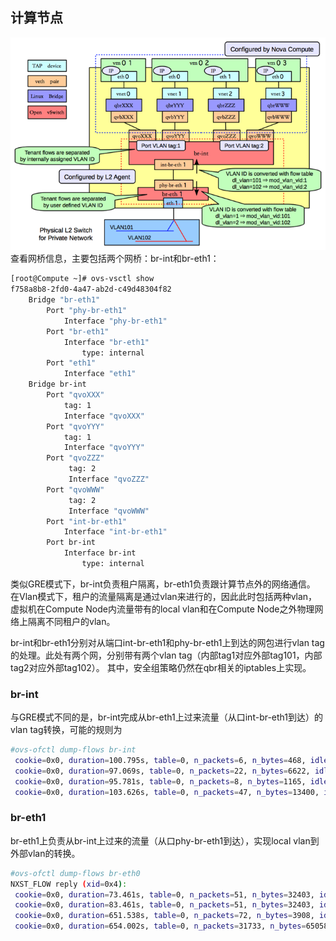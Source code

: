 ## 计算节点
![Vlan 模式下的计算节点](../images/vlan_compute_node.png)
查看网桥信息，主要包括两个网桥：br-int和br-eth1：
```sh
[root@Compute ~]# ovs-vsctl show
f758a8b8-2fd0-4a47-ab2d-c49d48304f82
    Bridge "br-eth1"
        Port "phy-br-eth1"
            Interface "phy-br-eth1"
        Port "br-eth1"
            Interface "br-eth1"
                type: internal
        Port "eth1"
            Interface "eth1"
    Bridge br-int
        Port "qvoXXX"
            tag: 1
            Interface "qvoXXX"
        Port "qvoYYY"
            tag: 1
            Interface "qvoYYY"
        Port "qvoZZZ"
             tag: 2
             Interface "qvoZZZ"
        Port "qvoWWW"
             tag: 2
             Interface "qvoWWW"
        Port "int-br-eth1"
            Interface "int-br-eth1"
        Port br-int
            Interface br-int
                type: internal
```
类似GRE模式下，br-int负责租户隔离，br-eth1负责跟计算节点外的网络通信。
在Vlan模式下，租户的流量隔离是通过vlan来进行的，因此此时包括两种vlan，虚拟机在Compute Node内流量带有的local vlan和在Compute Node之外物理网络上隔离不同租户的vlan。

br-int和br-eth1分别对从端口int-br-eth1和phy-br-eth1上到达的网包进行vlan tag的处理。此处有两个网，分别带有两个vlan tag（内部tag1对应外部tag101，内部tag2对应外部tag102）。
其中，安全组策略仍然在qbr相关的iptables上实现。

### br-int
与GRE模式不同的是，br-int完成从br-eth1上过来流量（从口int-br-eth1到达）的vlan tag转换，可能的规则为
```sh
#ovs-ofctl dump-flows br-int
 cookie=0x0, duration=100.795s, table=0, n_packets=6, n_bytes=468, idle_age=90, priority=2,in_port=3 actions=drop
 cookie=0x0, duration=97.069s, table=0, n_packets=22, n_bytes=6622, idle_age=31, priority=3,in_port=3,dl_vlan=101 actions=mod_vlan_vid:1,NORMAL
 cookie=0x0, duration=95.781s, table=0, n_packets=8, n_bytes=1165, idle_age=11, priority=3,in_port=3,dl_vlan=102 actions=mod_vlan_vid:2,NORMAL
 cookie=0x0, duration=103.626s, table=0, n_packets=47, n_bytes=13400, idle_age=11, priority=1 actions=NORMAL
```

### br-eth1
br-eth1上负责从br-int上过来的流量（从口phy-br-eth1到达），实现local vlan到外部vlan的转换。
```sh
#ovs-ofctl dump-flows br-eth0
NXST_FLOW reply (xid=0x4):
 cookie=0x0, duration=73.461s, table=0, n_packets=51, n_bytes=32403, idle_age=2, hard_age=65534, priority=4,in_port=4,dl_vlan=1 actions=mod_vlan_vid:101,NORMAL
 cookie=0x0, duration=83.461s, table=0, n_packets=51, n_bytes=32403, idle_age=2, hard_age=65534, priority=4,in_port=4,dl_vlan=2 actions=mod_vlan_vid:102,NORMAL
 cookie=0x0, duration=651.538s, table=0, n_packets=72, n_bytes=3908, idle_age=2574, hard_age=65534, priority=2,in_port=4 actions=drop
 cookie=0x0, duration=654.002s, table=0, n_packets=31733, n_bytes=6505880, idle_age=2, hard_age=65534, priority=1 actions=NORMAL
```
